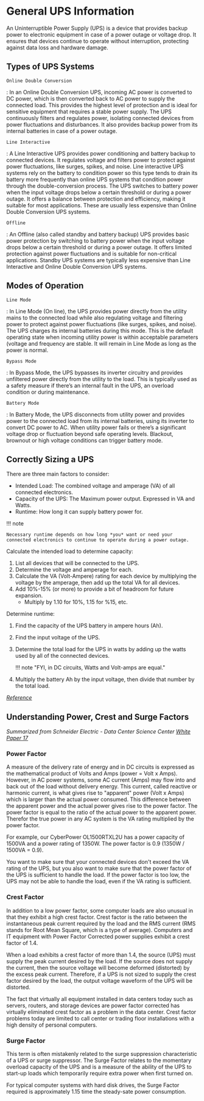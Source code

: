 # General UPS Information

An Uninterruptible Power Supply (UPS) is a device that provides backup power to electronic equipment in case of a power outage or voltage drop. It ensures that devices continue to operate without interruption, protecting against data loss and hardware damage.

## Types of UPS Systems

`Online Double Conversion`

:   In an Online Double Conversion UPS, incoming AC power is converted to DC power, which is then converted back to AC power to supply the connected load. This provides the highest level of protection and is ideal for sensitive equipment that requires a stable power supply. The UPS continuously filters and regulates power, isolating connected devices from power fluctuations and disturbances. It also provides backup power from its internal batteries in case of a power outage.

`Line Interactive`

:   A Line Interactive UPS provides power conditioning and battery backup to connected devices. It regulates voltage and filters power to protect against power fluctuations, like surges, spikes, and noise. Line interactive UPS systems rely on the battery to condition power so this type tends to drain its battery more frequently than online UPS systems that condition power through the double-conversion process. The UPS switches to battery power when the input voltage drops below a certain threshold or during a power outage. It offers a balance between protection and efficiency, making it suitable for most applications. These are usually less expensive than Online Double Conversion UPS systems.

`Offline`

:   An Offline (also called standby and battery backup) UPS provides basic power protection by switching to battery power when the input voltage drops below a certain threshold or during a power outage. It offers limited protection against power fluctuations and is suitable for non-critical applications. Standby UPS systems are typically less expensive than Line Interactive and Online Double Conversion UPS systems.

## Modes of Operation

`Line Mode`

:   In Line Mode (On line), the UPS provides power directly from the utility mains to the connected load while also regulating voltage and filtering power to protect against power fluctuations (like surges, spikes, and noise). The UPS charges its internal batteries during this mode. This is the default operating state when incoming utility power is within acceptable parameters (voltage and frequency are stable. It will remain in Line Mode as long as the power is normal.

`Bypass Mode`

:    In Bypass Mode, the UPS bypasses its inverter circuitry and provides unfiltered power directly from the utility to the load. This is typically used as a safety measure if there’s an internal fault in the UPS, an overload condition or during maintenance.

`Battery Mode`

:    In Battery Mode, the UPS disconnects from utility power and provides power to the connected load from its internal batteries, using its inverter to convert DC power to AC. When utility power fails or there’s a significant voltage drop or fluctuation beyond safe operating levels. Blackout, brownout or high voltage conditions can trigger battery mode.

## Correctly Sizing a UPS

There are three main factors to consider:

- Intended Load: The combined voltage and amperage (VA) of all connected electronics.
- Capacity of the UPS: The Maximum power output. Expressed in VA and Watts.
- Runtime: How long it can supply battery power for.

!!! note

    Necessary runtime depends on how long *you* want or need your connected electronics to continue to operate during a power outage.

Calculate the intended load to determine capacity:

1. List all devices that will be connected to the UPS.
2. Determine the voltage and amperage for each.
3. Calculate the VA (Volt-Ampere) rating for each device by multiplying the voltage by the amperage, then add up the total VA for all devices.
4. Add 10%-15% (or more) to provide a bit of headroom for future expansion.
    - Multiply by 1.10 for 10%, 1.15 for %15, etc.

Determine runtime:

1. Find the capacity of the UPS battery in ampere hours (Ah).
2. Find the input voltage of the UPS.
3. Determine the total load for the UPS in watts by adding up the watts used by all of the connected devices.<br />

    !!! note "FYI, in DC circuits, Watts and Volt-amps are equal."

4. Multiply the battery Ah by the input voltage, then divide that number by the total load.

[*Reference*](https://www.lifewire.com/size-an-uninterruptible-power-supply-5208486)

## Understanding Power, Crest and Surge Factors

*Summarized from Schneider Electric - Data Center Science Center* [*White Paper 17*](https://download.schneider-electric.com/files?p_Doc_Ref=SPD_SADE-5TNQYL_EN&p_enDocType=White+Paper&p_File_Name=SADE-5TNQYL_R1_EN.pdf)

### Power Factor

A measure of the delivery rate of energy and in DC circuits is expressed as the mathematical product of Volts and Amps (power = Volt x Amps). However, in AC power systems, some AC current (Amps) may flow into and back out of the load without delivery energy. This current, called reactive or harmonic current, is what gives rise to "apparent" power (Volt x Amps) which is larger than the actual power consumed. This difference between the apparent power and the actual power gives rise to the power factor. The power factor is equal to the ratio of the actual power to the apparent power. Therefor the true power in any AC system is the VA rating multiplied by the power factor.

For example, our CyberPower OL1500RTXL2U has a power capacity of 1500VA and a power rating of 1350W. The power factor is 0.9 (1350W / 1500VA = 0.9).

You want to make sure that your connected devices don't exceed the VA rating of the UPS, but you also want to make sure that the power factor of the UPS is sufficient to handle the load. If the power factor is too low, the UPS may not be able to handle the load, even if the VA rating is sufficient.

### Crest Factor 

In addition to a low power factor, some computer loads are also unusual in that they exhibit a high crest factor. Crest factor is the ratio between the instantaneous peak current required by the load and the RMS current (RMS stands for Root Mean Square, which is a type of average). Computers and IT equipment with Power Factor Corrected power supplies exhibit a crest factor of 1.4.

When a load exhibits a crest factor of more than 1.4, the source (UPS) must supply the peak current desired by the load. If the source does not supply the current, then the source 
voltage will become deformed (distorted) by the excess peak current. Therefore, if a UPS is not sized to supply the crest factor desired by the load, the output voltage waveform of the UPS will be distorted.

The fact that virtually all equipment installed in data centers today such as servers, routers, and storage devices are power factor corrected has virtually eliminated crest factor as a problem in the data center. Crest factor problems today are limited to call center or trading floor installations with a high density of personal computers.

### Surge Factor

This term is often mistakenly related to the surge suppression characteristic of a UPS or surge suppressor. The Surge Factor relates to the momentary overload capacity of the UPS and is a measure of the ability of the UPS to start-up loads which temporarily require extra power when first turned on.

For typical computer systems with hard disk drives, the Surge Factor required is approximately 1.15 time the steady-sate power consumption.